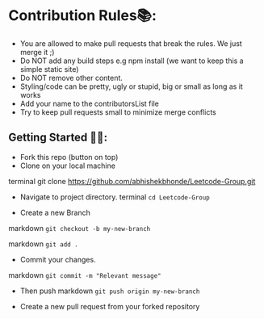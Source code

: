 # Contribution Rules📚:

- You are allowed to make pull requests that break the rules. We just merge it ;)
- Do NOT add any build steps e.g npm install (we want to keep this a simple static site)
- Do NOT remove other content.
- Styling/code can be pretty, ugly or stupid, big or small as long as it works
- Add your name to the contributorsList file
- Try to keep pull requests small to minimize merge conflicts


## Getting Started 🤩🤗:

- Fork this repo (button on top)
- Clone on your local machine

terminal
git clone https://github.com/abhishekbhonde/Leetcode-Group.git

- Navigate to project directory.
terminal
``cd Leetcode-Group``


- Create a new Branch

markdown
``git checkout -b my-new-branch``

markdown
``git add .``

- Commit your changes.

markdown
``git commit -m "Relevant message"``

- Then push 
markdown
``git push origin my-new-branch``



- Create a new pull request from your forked repository

<br>

